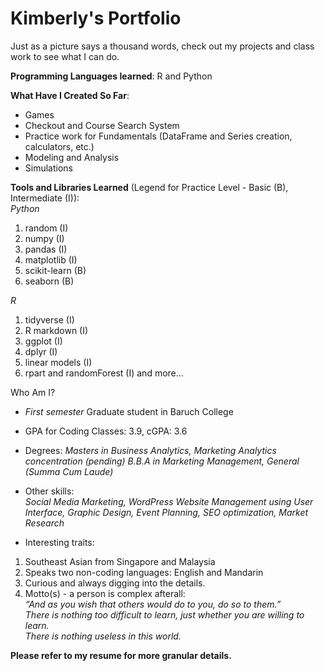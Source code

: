 # Kimberly's Portfolio
Just as a picture says a thousand words, check out my projects and class work to see what I can do.

__Programming Languages learned__: R and Python  

__What Have I Created So Far__:
* Games
* Checkout and Course Search System
* Practice work for Fundamentals (DataFrame and Series creation, calculators, etc.)
* Modeling and Analysis
* Simulations

__Tools and Libraries Learned__ (Legend for Practice Level - Basic (B), Intermediate (I)):  
_Python_
1. random (I)
2. numpy (I)
3. pandas (I)
4. matplotlib (I)
5. scikit-learn (B)
6. seaborn (B)

_R_
1. tidyverse (I)
2. R markdown (I)
3. ggplot (I)
4. dplyr (I)
5. linear models (I)
6. rpart and randomForest (I)
and more...

Who Am I?  
* _First semester_ Graduate student in Baruch College
* GPA for Coding Classes: 3.9, cGPA: 3.6

* Degrees: 
_Masters in Business Analytics, Marketing Analytics concentration (_pending_)_
_B.B.A in Marketing Management, General (Summa Cum Laude)_
* Other skills:  
_Social Media Marketing, WordPress Website Management using User Interface, Graphic Design, Event Planning, SEO optimization, Market Research_  
* Interesting traits:
1. Southeast Asian from Singapore and Malaysia
2. Speaks two non-coding languages: English and Mandarin
3. Curious and always digging into the details. 
4. Motto(s) - a person is complex afterall:  
_“And as you wish that others would do to you, do so to them.”_   
_There is nothing too difficult to learn, just whether you are willing to learn._  
_There is nothing useless in this world._  

__Please refer to my resume for more granular details.__
